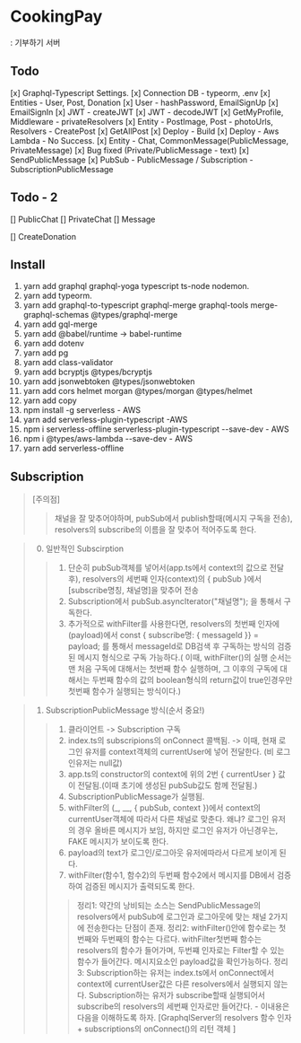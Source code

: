 # CookingPay 
: 기부하기 서버

## Todo
[x] Graphql-Typescript Settings.
[x] Connection DB - typeorm, .env
[x] Entities - User, Post, Donation
[x] User - hashPassword, EmailSignUp
[x] EmailSignIn
[x] JWT - createJWT
[x] JWT - decodeJWT
[x] GetMyProfile, Middleware - privateResolvers
[x] Entity - PostImage, Post - photoUrls, Resolvers - CreatePost
[x] GetAllPost
[x] Deploy - Build
[x] Deploy - Aws Lambda - No Success.
[x] Entity - Chat, CommonMessage(PublicMessage, PrivateMessage)
[x] Bug fixed (Private/PublicMessage - text)
[x] SendPublicMessage
[x] PubSub - PublicMessage / Subscription - SubscriptionPublicMessage

## Todo - 2

[] PublicChat
[] PrivateChat
[] Message


[] CreateDonation

## Install
1. yarn add graphql graphql-yoga typescript ts-node nodemon.
2. yarn add typeorm.
3. yarn add graphql-to-typescript graphql-merge graphql-tools merge-graphql-schemas @types/graphql-merge
4. yarn add gql-merge
5. yarn add @babel/runtime -> babel-runtime
6. yarn add dotenv
7. yarn add pg
8. yarn add class-validator
9. yarn add bcryptjs @types/bcryptjs
10. yarn add jsonwebtoken @types/jsonwebtoken
11. yarn add cors helmet morgan @types/morgan @types/helmet
12. yarn add copy
13. npm install -g serverless - AWS
14. yarn add serverless-plugin-typescript -AWS
15. npm i serverless-offline serverless-plugin-typescript --save-dev - AWS
16. npm i @types/aws-lambda --save-dev - AWS
17. yarn add serverless-offline


## Subscription
> [주의점]
> > 채널을 잘 맞추어야하며, pubSub에서 publish할때(메시지 구독을 전송), resolvers의 subscribe의 이름을 잘 맞추어 적어주도록 한다.

> 0. 일반적인 Subscirption
> > 1) 단순히 pubSub객체를 넣어서(app.ts에서 context의 값으로 전달 후), resolvers의 세번째 인자(context)의 { pubSub }에서 [subscribe명칭, 채널명]을 맞추어 전송
> > 2) Subscription에서 pubSub.asyncIterator("채널명"); 을 통해서 구독한다.
> > 3) 추가적으로 withFilter를 사용한다면, resolvers의 첫번째 인자에 (payload)에서 const { subscribe명: { messageId }} = payload; 를 통해서 messageId로 DB검색 후 구독하는 방식의 검증된 메시지 형식으로 구독 가능하다.( 이때, withFilter()의 실행 순서는 맨 처음 구독에 대해서는 첫번째 함수 실행하며, 그 이후의 구독에 대해서는 두번째 함수의 값의 boolean형식의 return값이 true인경우만 첫번째 함수가 실행되는 방식이다.)


> 1. SubscriptionPublicMessage 방식(순서 중요!)
> > 1) 클라이언트 -> Subscription 구독
> > 2) index.ts의 subscripions의 onConnect 콜백됨. -> 이때, 현재 로그인 유저를 context객체의 currentUser에 넣어 전달한다. (비 로그인유저는 null값)
> > 3) app.ts의 constructor의 context에 위의 2번 { currentUser } 값이 전달됨.(이때 초기에 생성된 pubSub값도 함께 전달됨.)
> > 4) SubscriptionPublicMessage가 실행됨. 
> > 5) withFilter의 (_, __, { pubSub, context })에서 context의 currentUser객체에 따라서 다른 채널로 맞춘다. 왜냐? 로그인 유저의 경우 올바른 메시지가 보임, 하지만 로그인 유저가 아닌경우는, FAKE 메시지가 보이도록 한다.
> > 6) payload의 text가 로그인/로그아웃 유저에따라서 다르게 보이게 된다.
> > 7) withFilter(함수1, 함수2)의 두번째 함수2에서 메시지를 DB에서 검증하여 검증된 메시지가 출력되도록 한다.
> > > 정리1: 약간의 낭비되는 소스는 SendPublicMessage의 resolvers에서 pubSub에 로그인과 로그아웃에 맞는 채널 2가지에 전송한다는 단점이 존재. 
> > > 정리2: withFilter()안에 함수로는 첫번째와 두번째의 함수는 다르다. withFilter첫번째 함수는 resolvers의 함수가 들어가며, 두번쨰 인자로는 Filter할 수 있는 함수가 들어간다. 메시지요소인 payload값을 확인가능하다.
> > > 정리3: Subscription하는 유저는 index.ts에서 onConnect에서 context에 currentUser값은 다른 resolvers에서 실행되지 않는다. Subscription하는 유저가 subscribe할때 실행되어서 subscribe의 resolvers의 세번째 인자로만 들어간다. - 이내용은 다음을 이해하도록 하자. [GraphqlServer의 resolvers 함수 인자 + subscriptions의 onConnect()의 리턴 객체 ] 